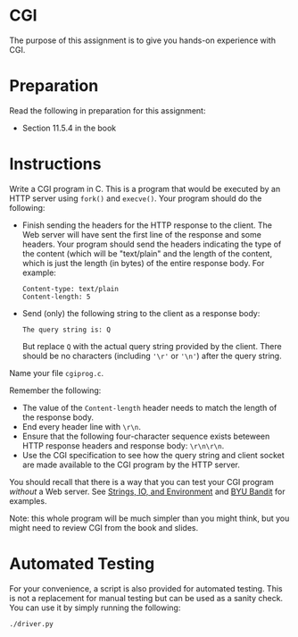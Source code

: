 # CGI

The purpose of this assignment is to give you hands-on experience with
CGI.


# Preparation

Read the following in preparation for this assignment:

  - Section 11.5.4 in the book


# Instructions

Write a CGI program in C.  This is a program that would be executed by an HTTP server
using `fork()` and `execve()`.  Your program should do the following:

 - Finish sending the headers for the HTTP response to the client.  The Web
   server will have sent the first line of the response and some headers.  Your
   program should send the headers indicating the type of the content (which
   will be "text/plain" and the length of the content, which is just the length
   (in bytes) of the entire response body.  For example:

   ```
   Content-type: text/plain
   Content-length: 5
   ```
 - Send (only) the following string to the client as a response body:
   ```
   The query string is: Q
   ```
   But replace `Q` with the actual query string provided by the client.  There
   should be no characters (including `'\r'` or `'\n'`) after the query string.

Name your file `cgiprog.c`.  

Remember the following:
 - The value of the `Content-length` header needs to match the length of the
   response body.
 - End every header line with `\r\n`.
 - Ensure that the following four-character sequence exists beteween HTTP
   response headers and response body: `\r\n\r\n`.
 - Use the CGI specification to see how the query string and client socket are
   made available to the CGI program by the HTTP server.

You should recall that there is a way that you can test your CGI program
*without* a Web server.  See
[Strings, IO, and Environment](../hw-strings-io-env) and
[BYU Bandit](../hw-byu-bandit) for examples.

Note: this whole program will be much simpler than you might think, but you
might need to review CGI from the book and slides.


# Automated Testing

For your convenience, a script is also provided for automated testing.  This is
not a replacement for manual testing but can be used as a sanity check.  You
can use it by simply running the following:

```
./driver.py
```
